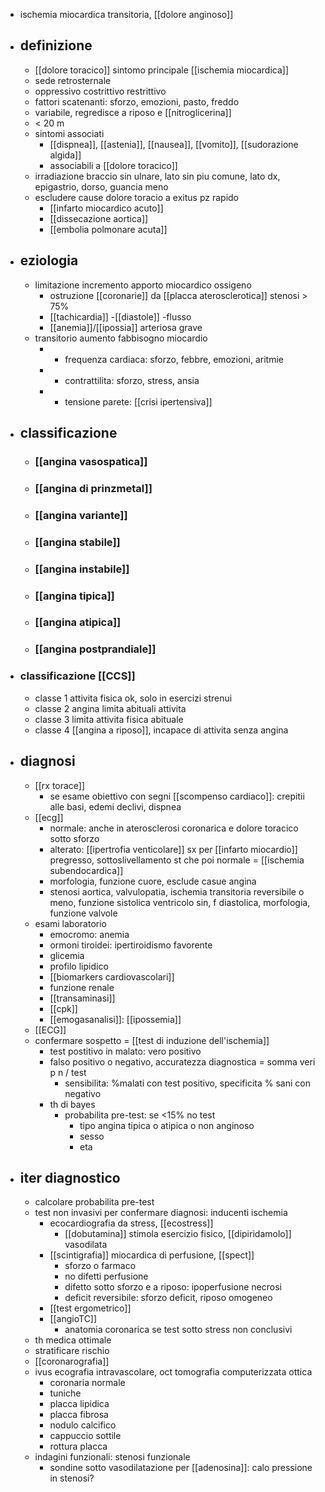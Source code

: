 - ischemia miocardica transitoria, [[dolore anginoso]]
- ## definizione
	- [[dolore toracico]] sintomo principale [[ischemia miocardica]]
	- sede retrosternale
	- oppressivo costrittivo restrittivo
	- fattori scatenanti: sforzo, emozioni, pasto, freddo
	- variabile, regredisce a riposo e [[nitroglicerina]]
	- < 20 m
	- sintomi associati
		- [[dispnea]], [[astenia]], [[nausea]], [[vomito]], [[sudorazione algida]]
		- associabili a [[dolore toracico]]
	- irradiazione braccio sin ulnare, lato sin piu comune, lato dx, epigastrio, dorso, guancia meno
	- escludere cause dolore toracio a exitus pz rapido
		- [[infarto miocardico acuto]]
		- [[dissecazione aortica]]
		- [[embolia polmonare acuta]]
- ## eziologia
	- limitazione incremento apporto miocardico ossigeno
		- ostruzione [[coronarie]] da [[placca aterosclerotica]] stenosi > 75%
		- [[tachicardia]] -[[diastole]] -flusso
		- [[anemia]]/[[ipossia]] arteriosa grave
	- transitorio aumento fabbisogno miocardio
		- + frequenza cardiaca: sforzo, febbre, emozioni, aritmie
		- + contrattilita: sforzo, stress, ansia
		- + tensione parete: [[crisi ipertensiva]]
- ## classificazione
	- ### [[angina vasospatica]]
	- ### [[angina di prinzmetal]]
	- ### [[angina variante]]
	- ### [[angina stabile]]
	- ### [[angina instabile]]
	- ### [[angina tipica]]
	- ### [[angina atipica]]
	- ### [[angina postprandiale]]
- ### classificazione [[CCS]]
	- classe 1 attivita fisica ok, solo in esercizi strenui
	- classe 2 angina limita abituali attivita
	- classe 3 limita attivita fisica abituale
	- classe 4 [[angina a riposo]], incapace di attivita senza angina
- ## diagnosi
	- [[rx torace]]
		- se esame obiettivo con segni [[scompenso cardiaco]]: crepitii alle basi, edemi declivi, dispnea
	- [[ecg]]
		- normale: anche in aterosclerosi coronarica e dolore toracico sotto sforzo
		- alterato: [[ipertrofia venticolare]] sx per [[infarto miocardio]] pregresso, sottoslivellamento st che poi normale = [[ischemia subendocardica]]
		- morfologia, funzione cuore, esclude casue angina
		- stenosi aortica, valvulopatia, ischemia transitoria reversibile o meno, funzione sistolica ventricolo sin, f diastolica, morfologia, funzione valvole
	- esami laboratorio
		- emocromo: anemia
		- ormoni tiroidei: ipertiroidismo favorente
		- glicemia
		- profilo lipidico
		- [[biomarkers cardiovascolari]]
		- funzione renale
		- [[transaminasi]]
		- [[cpk]]
		- [[emogasanalisi]]: [[ipossemia]]
	- [[ECG]]
	- confermare sospetto = [[test di induzione dell'ischemia]]
		- test postitivo in malato: vero positivo
		- falso positivo o negativo, accuratezza diagnostica = somma veri p n / test
			- sensibilita: %malati con test positivo, specificita % sani con negativo
		- th di bayes
			- probabilita pre-test: se <15% no test
				- tipo angina tipica o atipica o non anginoso
				- sesso
				- eta
- ## iter diagnostico
	- calcolare probabilita pre-test
	- test non invasivi per confermare diagnosi: inducenti ischemia
		- ecocardiografia da stress, [[ecostress]]
			- [[dobutamina]] stimola esercizio fisico, [[dipiridamolo]] vasodilata
		- [[scintigrafia]] miocardica di perfusione, [[spect]]
			- sforzo o farmaco
			- no difetti perfusione
			- difetto sotto sforzo e a riposo: ipoperfusione necrosi
			- deficit reversibile: sforzo deficit, riposo omogeneo
		- [[test ergometrico]]
		- [[angioTC]]
			- anatomia coronarica se test sotto stress non conclusivi
	- th medica ottimale
	- stratificare rischio
	- [[coronarografia]]
	- ivus ecografia intravascolare, oct tomografia computerizzata ottica
		- coronaria normale
		- tuniche
		- placca lipidica
		- placca fibrosa
		- nodulo calcifico
		- cappuccio sottile
		- rottura placca
	- indagini funzionali: stenosi funzionale
		- sondine sotto vasodilatazione per [[adenosina]]: calo pressione in stenosi?